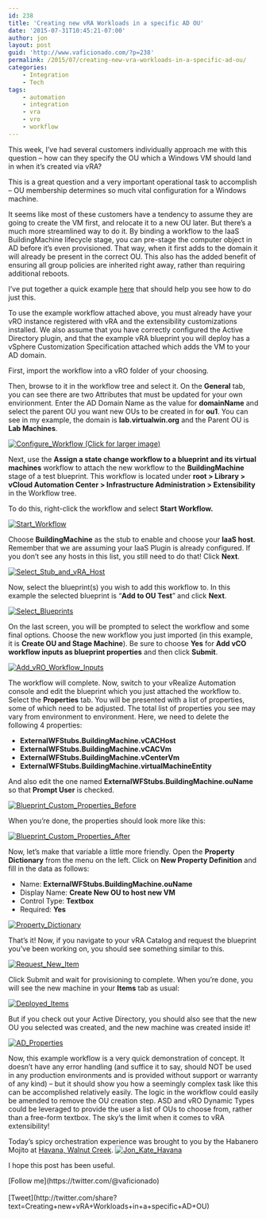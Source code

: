 ```yaml
---
id: 238
title: 'Creating new vRA Workloads in a specific AD OU'
date: '2015-07-31T10:45:21-07:00'
author: jon
layout: post
guid: 'http://www.vaficionado.com/?p=238'
permalink: /2015/07/creating-new-vra-workloads-in-a-specific-ad-ou/
categories:
    - Integration
    - Tech
tags:
    - automation
    - integration
    - vra
    - vro
    - workflow
---
```


This week, I’ve had several customers individually approach me with this question – how can they specify the OU which a Windows VM should land in when it’s created via vRA?

This is a great question and a very important operational task to accomplish – OU membership determines so much vital configuration for a Windows machine.

It seems like most of these customers have a tendency to assume they are going to create the VM first, and relocate it to a new OU later. But there’s a much more streamlined way to do it. By binding a workflow to the IaaS BuildingMachine lifecycle stage, you can pre-stage the computer object in AD before it’s even provisioned. That way, when it first adds to the domain it will already be present in the correct OU. This also has the added benefit of ensuring all group policies are inherited right away, rather than requiring additional reboots.

I’ve put together a quick example [here](https://www.vaficionado.com/?ddownload=242 "here") that should help you see how to do just this.

To use the example workflow attached above, you must already have your vRO instance registered with vRA and the extensibility customizations installed. We also assume that you have correctly configured the Active Directory plugin, and that the example vRA blueprint you will deploy has a vSphere Customization Specification attached which adds the VM to your AD domain.

First, import the workflow into a vRO folder of your choosing.

Then, browse to it in the workflow tree and select it. On the **General** tab, you can see there are two Attributes that must be updated for your own envirionment. Enter the AD Domain Name as the value for **domainName** and select the parent OU you want new OUs to be created in for **ou1**. You can see in my example, the domain is **lab.virtualwin.org** and the Parent OU is **Lab Machines**.

[![Configure_Workflow](/vaficionado/assets/images/2015/07/Configure_Workflow-1024x579.png)  ](/vaficionado/assets/images/2015/07/Configure_Workflow.png)[(Click for larger image)](/vaficionado/assets/images/2015/07/Configure_Workflow.png)

Next, use the **Assign a state change workflow to a blueprint and its virtual machines** workflow to attach the new workflow to the **BuildingMachine** stage of a test blueprint. This workflow is located under **root &gt; Library &gt; vCloud Automation Center &gt; Infrastructure Administration &gt; Extensibility** in the Workflow tree.

To do this, right-click the workflow and select **Start Workflow.**

[![Start_Workflow](/vaficionado/assets/images/2015/07/Start_Workflow.png)](/vaficionado/assets/images/2015/07/Start_Workflow.png)

Choose **BuildingMachine** as the stub to enable and choose your **IaaS host**. Remember that we are assuming your IaaS Plugin is already configured. If you don’t see any hosts in this list, you still need to do that! Click **Next**.

[![Select_Stub_and_vRA_Host](/vaficionado/assets/images/2015/07/Select_Stub_and_vRA_Host.png)](/vaficionado/assets/images/2015/07/Select_Stub_and_vRA_Host.png)

Now, select the blueprint(s) you wish to add this workflow to. In this example the selected blueprint is “**Add to OU Test**” and click **Next**.

[![Select_Blueprints](/vaficionado/assets/images/2015/07/Select_Blueprints.png)](/vaficionado/assets/images/2015/07/Select_Blueprints.png)

On the last screen, you will be prompted to select the workflow and some final options. Choose the new workflow you just imported (in this example, it is **Create OU and Stage Machine**). Be sure to choose **Yes** for **Add vCO workflow inputs as blueprint properties** and then click **Submit**.

[![Add_vRO_Workflow_Inputs](/vaficionado/assets/images/2015/07/Add_vRO_Workflow_Inputs.png)](/vaficionado/assets/images/2015/07/Add_vRO_Workflow_Inputs.png)

The workflow will complete. Now, switch to your vRealize Automation console and edit the blueprint which you just attached the workflow to. Select the **Properties** tab. You will be presented with a list of properties, some of which need to be adjusted. The total list of properties you see may vary from environment to environment. Here, we need to delete the following 4 properties:

- **ExternalWFStubs.BuildingMachine.vCACHost**
- **ExternalWFStubs.BuildingMachine.vCACVm**
- **ExternalWFStubs.BuildingMachine.vCenterVm**
- **ExternalWFStubs.BuildingMachine.virtualMachineEntity**

And also edit the one named **ExternalWFStubs.BuildingMachine.ouName** so that **Prompt User** is checked.

[![Blueprint_Custom_Properties_Before](/vaficionado/assets/images/2015/07/Blueprint_Custom_Properties_Before.png)](/vaficionado/assets/images/2015/07/Blueprint_Custom_Properties_Before.png)

When you’re done, the properties should look more like this:

[![Blueprint_Custom_Properties_After](/vaficionado/assets/images/2015/07/Blueprint_Custom_Properties_After.png)](/vaficionado/assets/images/2015/07/Blueprint_Custom_Properties_After.png)

Now, let’s make that variable a little more friendly. Open the **Property Dictionary** from the menu on the left. Click on **New Property Definition** and fill in the data as follows:

- Name: **ExternalWFStubs.BuildingMachine.ouName**
- Display Name: **Create New OU to host new VM**
- Control Type: **Textbox**
- Required: **Yes**

[![Property_Dictionary](/vaficionado/assets/images/2015/07/Property_Dictionary.png)](/vaficionado/assets/images/2015/07/Property_Dictionary.png)

That’s it! Now, if you navigate to your vRA Catalog and request the blueprint you’ve been working on, you should see something similar to this.

[![Request_New_Item](/vaficionado/assets/images/2015/07/Request_New_Item.png)](/vaficionado/assets/images/2015/07/Request_New_Item.png)

Click Submit and wait for provisioning to complete. When you’re done, you will see the new machine in your **Items** tab as usual:

[![Deployed_Items](/vaficionado/assets/images/2015/07/Deployed_Items.png)](/vaficionado/assets/images/2015/07/Deployed_Items.png)

But if you check out your Active Directory, you should also see that the new OU you selected was created, and the new machine was created inside it!

[![AD_Properties](/vaficionado/assets/images/2015/07/AD_Properties.png)](/vaficionado/assets/images/2015/07/AD_Properties.png)

Now, this example workflow is a very quick demonstration of concept. It doesn’t have any error handling (and suffice it to say, should NOT be used in any production environments and is provided without support or warranty of any kind) – but it should show you how a seemingly complex task like this can be accomplished relatively easily. The logic in the workflow could easily be amended to remove the OU creation step. ASD and vRO Dynamic Types could be leveraged to provide the user a list of OUs to choose from, rather than a free-form textbox. The sky’s the limit when it comes to vRA extensibility!

Today’s spicy orchestration experience was brought to you by the Habanero Mojito at [Havana, Walnut Creek](https://havanarestaurant.net/main/). [![Jon_Kate_Havana](/vaficionado/assets/images/2015/07/IMG_5723-e1438365368866-300x225.jpg)](/vaficionado/assets/images/2015/07/IMG_5723-e1438365368866.jpg)

I hope this post has been useful.

<div class="twttr_buttons"><div class="twttr_followme"> [Follow me](https://twitter.com/@vaficionado) </div></div><span style="color: #ffffff;">Creating new vRA Workloads in a specific AD OU</span>

<div class="twttr_buttons"><div class="twttr_twitter"> [Tweet](http://twitter.com/share?text=Creating+new+vRA+Workloads+in+a+specific+AD+OU)</div></div>